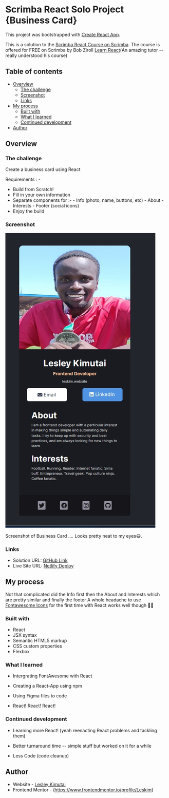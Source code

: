 # Scrimba React Solo Project {Business Card}

This project was bootstrapped with [Create React App](https://github.com/facebook/create-react-app).

This is a solution to the [Scrimba React Course on Scrimba](https://scrimba.com/learn/learnreact/react-section-1-solo-project).
The course is offered for FREE on Scrimba by Bob Ziroll [Learn React](https://scrimba.com/learn/learnreact)(An amazing tutor -- really understood his course)

## Table of contents

- [Overview](#overview)
  - [The challenge](#the-challenge)
  - [Screenshot](#screenshot)
  - [Links](#links)
- [My process](#my-process)
  - [Built with](#built-with)
  - [What I learned](#what-i-learned)
  - [Continued development](#continued-development)
- [Author](#author)

## Overview

### The challenge

Create a business card using React

Requirements : -

- Build from Scratch!
- Fill in your own information
- Separate components for :- - Info (photo, name, buttons, etc) - About - Interests - Footer (social icons)
- Enjoy the build

### Screenshot

![](./src/images/screenshot.jpg)

Screenshot of Business Card .... Looks pretty neat to my eyes😃.

### Links

- Solution URL: [GitHub Link](https://github.com/issagoodlifeInc/business-card.git)
- Live Site URL: [Netlify Deploy](https://business-cardleskim.netlify.app/)

## My process

Not that complicated did the Info first then the About and Interests
which are pretty similar and finally the footer
A whole headache to use [Fontawesome Icons](https://fontawesome.com/docs/web/use-with/react/) for the first time with React works well though 💪🏽

### Built with

- React
- JSX syntax
- Semantic HTML5 markup
- CSS custom properties
- Flexbox

### What I learned

- Intergrating FontAwesome with React

- Creating a React-App using npm

- Using Figma files to code

- React! React! React!

### Continued development

- Learning more React! (yeah reenacting React problems and tackling them)

- Better turnaround time -- simple stuff but worked on it for a while

- Less Code (code cleanup)

## Author

- Website - [Lesley Kimutai](https://leskim.github.io/myweb/)
- Frontend Mentor - (https://www.frontendmentor.io/profile/Leskim)
